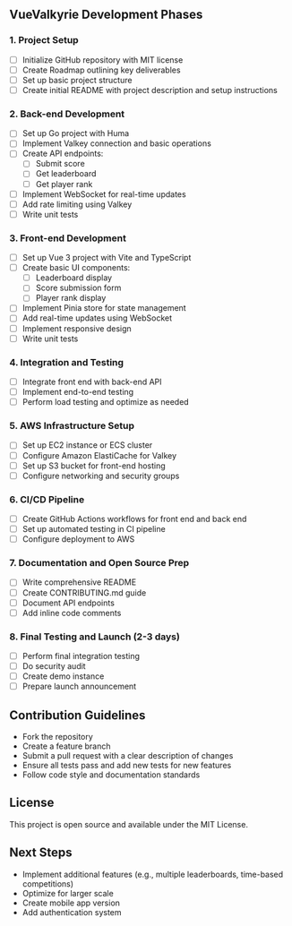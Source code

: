 ## VueValkyrie Development Phases

### 1. Project Setup 
- [ ] Initialize GitHub repository with MIT license
- [ ] Create Roadmap outlining key deliverables
- [ ] Set up basic project structure
- [ ] Create initial README with project description and setup instructions

### 2. Back-end Development 
- [ ] Set up Go project with Huma
- [ ] Implement Valkey connection and basic operations
- [ ] Create API endpoints:
  - [ ] Submit score
  - [ ] Get leaderboard
  - [ ] Get player rank
- [ ] Implement WebSocket for real-time updates
- [ ] Add rate limiting using Valkey
- [ ] Write unit tests

### 3. Front-end Development 
- [ ] Set up Vue 3 project with Vite and TypeScript
- [ ] Create basic UI components:
  - [ ] Leaderboard display
  - [ ] Score submission form
  - [ ] Player rank display
- [ ] Implement Pinia store for state management
- [ ] Add real-time updates using WebSocket
- [ ] Implement responsive design
- [ ] Write unit tests

### 4. Integration and Testing 
- [ ] Integrate front end with back-end API
- [ ] Implement end-to-end testing
- [ ] Perform load testing and optimize as needed

### 5. AWS Infrastructure Setup
- [ ] Set up EC2 instance or ECS cluster
- [ ] Configure Amazon ElastiCache for Valkey
- [ ] Set up S3 bucket for front-end hosting
- [ ] Configure networking and security groups

### 6. CI/CD Pipeline 
- [ ] Create GitHub Actions workflows for front end and back end
- [ ] Set up automated testing in CI pipeline
- [ ] Configure deployment to AWS

### 7. Documentation and Open Source Prep
- [ ] Write comprehensive README
- [ ] Create CONTRIBUTING.md guide
- [ ] Document API endpoints
- [ ] Add inline code comments

### 8. Final Testing and Launch (2-3 days)
- [ ] Perform final integration testing
- [ ] Do security audit
- [ ] Create demo instance
- [ ] Prepare launch announcement

## Contribution Guidelines
- Fork the repository
- Create a feature branch
- Submit a pull request with a clear description of changes
- Ensure all tests pass and add new tests for new features
- Follow code style and documentation standards

## License
This project is open source and available under the MIT License.

## Next Steps
- Implement additional features (e.g., multiple leaderboards, time-based competitions)
- Optimize for larger scale
- Create mobile app version
- Add authentication system
